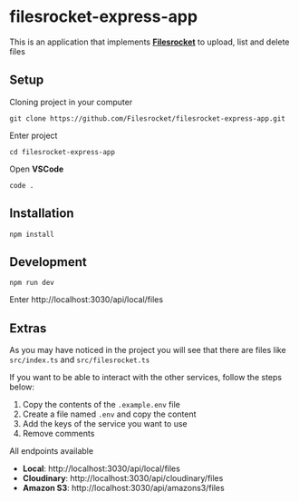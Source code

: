 # filesrocket-express-app

This is an application that implements [**Filesrocket**](https://github.com/Filesrocket/filesrocket) to upload, list and delete files

## Setup

Cloning project in your computer

```
git clone https://github.com/Filesrocket/filesrocket-express-app.git
```

Enter project

```
cd filesrocket-express-app
```

Open **VSCode**

```
code .
```

## Installation

```
npm install
```

## Development

```
npm run dev
```

Enter http://localhost:3030/api/local/files

## Extras

As you may have noticed in the project you will see that there are files like `src/index.ts` and `src/filesrocket.ts`

If you want to be able to interact with the other services, follow the steps below:

1. Copy the contents of the `.example.env` file
2. Create a file named `.env` and copy the content
3. Add the keys of the service you want to use
4. Remove comments

All endpoints available

- **Local**: http://localhost:3030/api/local/files
- **Cloudinary**: http://localhost:3030/api/cloudinary/files
- **Amazon S3**: http://localhost:3030/api/amazons3/files
